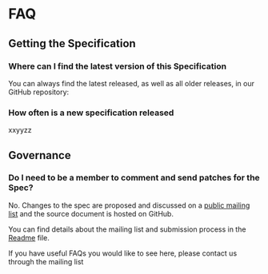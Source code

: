 # FAQ

## Getting the Specification

### Where can I find the latest version of this Specification

You can always find the latest released, as well as all older releases,
in our GitHub repository:

### How often is a new specification released

xxyyzz

## Governance

### Do I need to be a member to comment and send patches for the Spec?

No. Changes to the spec are proposed and discussed on a 
[public mailing list](http://mailinglisturl)
and the source document is hosted on GitHub.

You can find details about the mailing list and submission process in the [Readme](README.md) file.

If you have useful FAQs you would like to see here, please contact us through the mailing list

